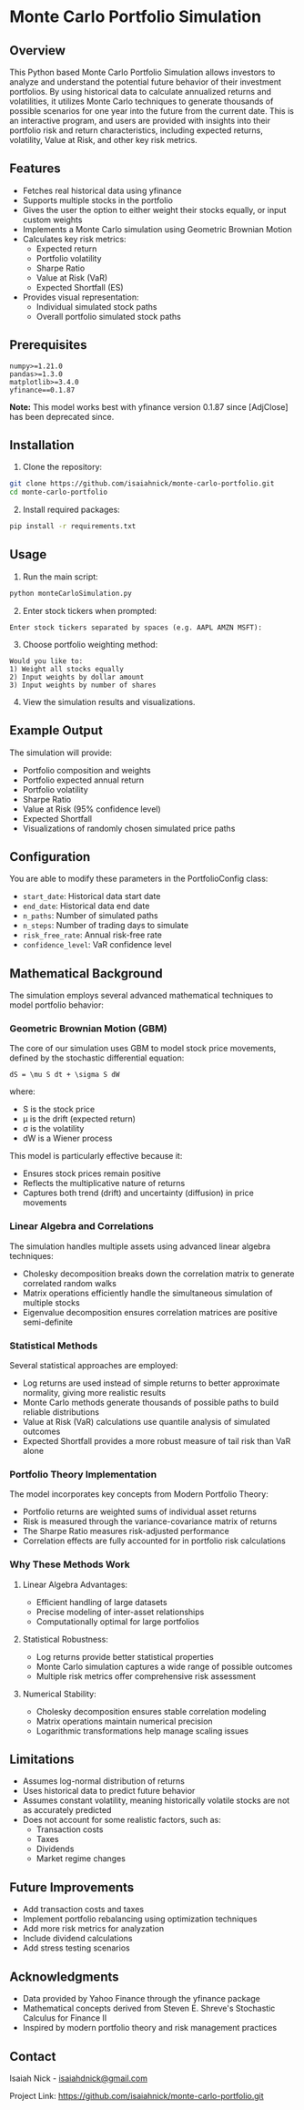 # Monte Carlo Portfolio Simulation

## Overview

This Python based Monte Carlo Portfolio Simulation allows investors to analyze and understand the potential future behavior of their investment portfolios. By using historical data to calculate annualized returns and volatilities, it utilizes Monte Carlo techniques to generate thousands of possible scenarios for one year into the future from the current date. This is an interactive program, and users are provided with insights into their portfolio risk and return characteristics, including expected returns, volatility, Value at Risk, and other key risk metrics.

## Features

- Fetches real historical data using yfinance
- Supports multiple stocks in the portfolio
- Gives the user the option to either weight their stocks equally, or input custom weights
- Implements a Monte Carlo simulation using Geometric Brownian Motion
- Calculates key risk metrics:
  - Expected return
  - Portfolio volatility
  - Sharpe Ratio
  - Value at Risk (VaR)
  - Expected Shortfall (ES)
- Provides visual representation:
  - Individual simulated stock paths
  - Overall portfolio simulated stock paths

## Prerequisites

```
numpy>=1.21.0
pandas>=1.3.0
matplotlib>=3.4.0
yfinance==0.1.87
```

**Note:** This model works best with yfinance version 0.1.87 since [AdjClose] has been deprecated since.

## Installation

1. Clone the repository:
```bash
git clone https://github.com/isaiahnick/monte-carlo-portfolio.git
cd monte-carlo-portfolio
```

2. Install required packages:
```bash
pip install -r requirements.txt
```

## Usage

1. Run the main script:
```bash
python monteCarloSimulation.py
```

2. Enter stock tickers when prompted:
```
Enter stock tickers separated by spaces (e.g. AAPL AMZN MSFT):
```

3. Choose portfolio weighting method:
```
Would you like to:
1) Weight all stocks equally
2) Input weights by dollar amount
3) Input weights by number of shares
```

4. View the simulation results and visualizations.

## Example Output

The simulation will provide:
- Portfolio composition and weights
- Portfolio expected annual return
- Portfolio volatility
- Sharpe Ratio
- Value at Risk (95% confidence level)
- Expected Shortfall
- Visualizations of randomly chosen simulated price paths

## Configuration

You are able to modify these parameters in the PortfolioConfig class:
- `start_date`: Historical data start date
- `end_date`: Historical data end date
- `n_paths`: Number of simulated paths
- `n_steps`: Number of trading days to simulate
- `risk_free_rate`: Annual risk-free rate
- `confidence_level`: VaR confidence level

## Mathematical Background

The simulation employs several advanced mathematical techniques to model portfolio behavior:

### Geometric Brownian Motion (GBM)

The core of our simulation uses GBM to model stock price movements, defined by the stochastic differential equation:
```
dS = \mu S dt + \sigma S dW
```
where:
- S is the stock price
- μ is the drift (expected return)
- σ is the volatility
- dW is a Wiener process

This model is particularly effective because it:
- Ensures stock prices remain positive
- Reflects the multiplicative nature of returns
- Captures both trend (drift) and uncertainty (diffusion) in price movements

### Linear Algebra and Correlations

The simulation handles multiple assets using advanced linear algebra techniques:
- Cholesky decomposition breaks down the correlation matrix to generate correlated random walks
- Matrix operations efficiently handle the simultaneous simulation of multiple stocks
- Eigenvalue decomposition ensures correlation matrices are positive semi-definite

### Statistical Methods

Several statistical approaches are employed:
- Log returns are used instead of simple returns to better approximate normality, giving more realistic results
- Monte Carlo methods generate thousands of possible paths to build reliable distributions
- Value at Risk (VaR) calculations use quantile analysis of simulated outcomes
- Expected Shortfall provides a more robust measure of tail risk than VaR alone

### Portfolio Theory Implementation

The model incorporates key concepts from Modern Portfolio Theory:
- Portfolio returns are weighted sums of individual asset returns
- Risk is measured through the variance-covariance matrix of returns
- The Sharpe Ratio measures risk-adjusted performance
- Correlation effects are fully accounted for in portfolio risk calculations

### Why These Methods Work

1. Linear Algebra Advantages:
   - Efficient handling of large datasets
   - Precise modeling of inter-asset relationships
   - Computationally optimal for large portfolios

2. Statistical Robustness:
   - Log returns provide better statistical properties
   - Monte Carlo simulation captures a wide range of possible outcomes
   - Multiple risk metrics offer comprehensive risk assessment

3. Numerical Stability:
   - Cholesky decomposition ensures stable correlation modeling
   - Matrix operations maintain numerical precision
   - Logarithmic transformations help manage scaling issues

## Limitations

- Assumes log-normal distribution of returns
- Uses historical data to predict future behavior
- Assumes constant volatility, meaning historically volatile stocks are not as accurately predicted
- Does not account for some realistic factors, such as:
  - Transaction costs
  - Taxes
  - Dividends
  - Market regime changes

## Future Improvements

- Add transaction costs and taxes
- Implement portfolio rebalancing using optimization techniques
- Add more risk metrics for analyzation
- Include dividend calculations
- Add stress testing scenarios

## Acknowledgments

- Data provided by Yahoo Finance through the yfinance package
- Mathematical concepts derived from Steven E. Shreve's Stochastic Calculus for Finance II
- Inspired by modern portfolio theory and risk management practices

## Contact

Isaiah Nick - isaiahdnick@gmail.com

Project Link: https://github.com/isaiahnick/monte-carlo-portfolio.git
